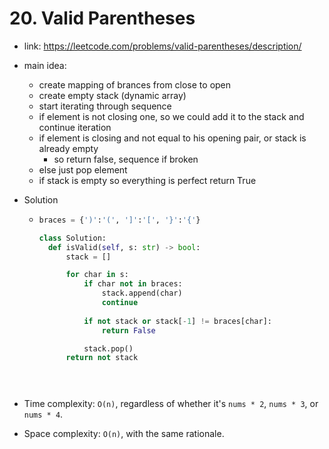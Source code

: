 # 20. Valid Parentheses

* link: https://leetcode.com/problems/valid-parentheses/description/
* main idea:
  * create mapping of brances from close to open
  * create empty stack (dynamic array)
  * start iterating through sequence
  * if element is not closing one, so we could add it to the stack and continue iteration
  * if element is closing and not equal to his opening pair, or stack is already empty
    * so return false, sequence if broken
  * else just pop element
  * if stack is empty so everything is perfect return True
    
* Solution
  * ```python
    braces = {')':'(', ']':'[', '}':'{'}
    
    class Solution:
      def isValid(self, s: str) -> bool:
          stack = []
  
          for char in s:
              if char not in braces:
                  stack.append(char)
                  continue
              
              if not stack or stack[-1] != braces[char]:
                  return False
  
              stack.pop()
          return not stack


        

* Time complexity: ```O(n)```, regardless of whether it's ```nums * 2```, ```nums * 3```, or ```nums * 4```.
* Space complexity: ```O(n)```, with the same rationale.
